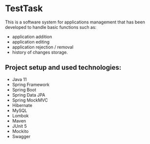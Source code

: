 # TestTask

This is a software system for applications management that has been developed to handle basic functions such as:
- application addition
- application editing
- application rejection / removal
- history of changes storage. 

## Project setup and used technologies:
- Java 11
- Spring Framework 
- Spring Boot 
- Spring Data JPA
- Spring MockMVC    
- Hibernate
- MySQL
- Lombok
- Maven
- JUnit 5
- Mockito 
- Swagger
    

